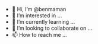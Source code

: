 - 👋 Hi, I’m @benmaman
- 👀 I’m interested in ...
- 🌱 I’m currently learning ...
- 💞️ I’m looking to collaborate on ...
- 📫 How to reach me ...

<!---
benmaman/benmaman is a ✨ special ✨ repository because its `README.md` (this file) appears on your GitHub profile.
You can click the Preview link to take a look at your changes.
--->
